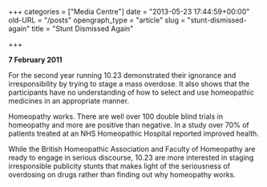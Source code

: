 +++
categories = ["Media Centre"]
date = "2013-05-23 17:44:59+00:00"
old-URL = "/posts"
opengraph_type = "article"
slug = "stunt-dismissed-again"
title = "Stunt Dismissed Again"

+++

**7 February 2011**

For the second year running 10.23 demonstrated their ignorance and irresponsibility by trying to stage a mass overdose. It also shows that the participants have no understanding of how to select and use homeopathic medicines in an appropriate manner.

Homeopathy works. There are well over 100 double blind trials in homeopathy and more are positive than negative. In a study over 70% of patients treated at an NHS Homeopathic Hospital reported improved health.

While the British Homeopathic Association and Faculty of Homeopathy are ready to engage in serious discourse, 10.23 are more interested in staging irresponsible publicity stunts that makes light of the seriousness of overdosing on drugs rather than finding out why homeopathy works.

